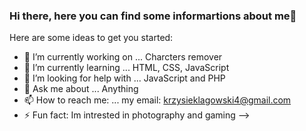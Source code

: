 ### Hi there, here you can find some informartions about me👋

Here are some ideas to get you started:

- 🔭 I’m currently working on ... Charcters remover
- 🌱 I’m currently learning ... HTML, CSS, JavaScript
- 🤔 I’m looking for help with ... JavaScript and PHP
- 💬 Ask me about ... Anything
- 📫 How to reach me: ... my email: krzysieklagowski4@gmail.com
- ⚡ Fun fact: Im intrested in photography and gaming
-->

